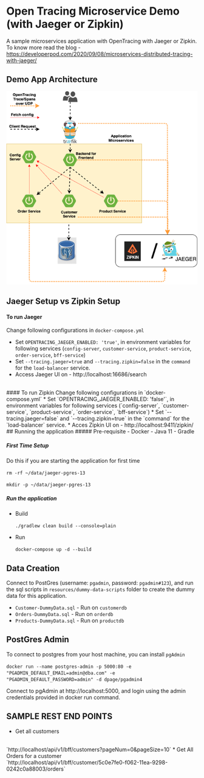# Open Tracing Microservice Demo (with Jaeger or Zipkin)
A sample microservices application with OpenTracing with Jaeger or Zipkin. To know more read the blog - https://developerpod.com/2020/09/08/microservices-distributed-tracing-with-jaeger/

## Demo App Architecture
![Architecture](/resources/OpenTracingDemoApp.png)


## Jaeger Setup vs Zipkin Setup

#### To run Jaeger
Change following configurations in `docker-compose.yml`
  * Set `OPENTRACING_JAEGER_ENABLED: 'true'`, in environment variables for following services (`config-server`, `customer-service`, `product-service`, `order-service`, `bff-service`)
  * Set `--tracing.jaeger=true` and `--tracing.zipkin=false` in the `command` for the `load-balancer` service.
  * Access Jaeger UI on - http://localhost:16686/search
  <br>
#### To run Zipkin
Change following configurations in `docker-compose.yml`
  * Set `OPENTRACING_JAEGER_ENABLED: 'false'`, in environment variables for following services (`config-server`, `customer-service`, `product-service`, `order-service`, `bff-service`)
  * Set `--tracing.jaeger=false` and `--tracing.zipkin=true` in the `command` for the `load-balancer` service.
  * Acces Zipkin UI on - http://localhost:9411/zipkin/
<br>
## Running the application
##### Pre-requisite
 - Docker
 - Java 11
 - Gradle
 
##### First Time Setup
Do this if you are starting the application for first time
    
   `rm -rf ~/data/jaeger-pgres-13`
    
   `mkdir -p ~/data/jaeger-pgres-13`
 
 
   
##### Run the application
 
 - Build
    
    `./gradlew clean build --console=plain`
    
 - Run
 
    `docker-compose up -d --build`
    
   
## Data Creation
Connect to PostGres (username: `pgadmin`, password: `pgadmin#123`), and run the sql scripts in `resources/dummy-data-scripts` folder to create the dummy data for this application.

 * `Customer-DummyData.sql`  - Run on `customerdb`
 * `Orders-DummyData.sql`    - Run on `orderdb`
 * `Products-DummyData.sql`  - Run on `productdb`


## PostGres Admin
To connect to postgres from your host machine, you can install `pgAdmin`

`docker run --name postgres-admin -p 5000:80 -e "PGADMIN_DEFAULT_EMAIL=admin@dba.com" -e "PGADMIN_DEFAULT_PASSWORD=admin" -d dpage/pgadmin4`

Connect to pgAdmin at http://localhost:5000, and login using the admin credentials provided in docker run command.




## SAMPLE REST END POINTS

  * Get all customers
  <br>
  `http://localhost/api/v1/bff/customers?pageNum=0&pageSize=10`
  * Get All Orders for a customer 
  <br>
  `http://localhost/api/v1/bff/customer/5c0e7fe0-f062-11ea-9298-0242c0a88003/orders`
 